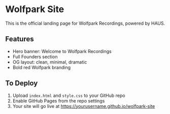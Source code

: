 
# Wolfpark Site

This is the official landing page for Wolfpark Recordings, powered by HAUS.

## Features
- Hero banner: Welcome to Wolfpark Recordings
- Full Founders section
- OG layout: clean, minimal, dramatic
- Bold red Wolfpark branding

## To Deploy
1. Upload `index.html` and `style.css` to your GitHub repo
2. Enable GitHub Pages from the repo settings
3. Your site will go live at https://yourusername.github.io/wolfpark-site
